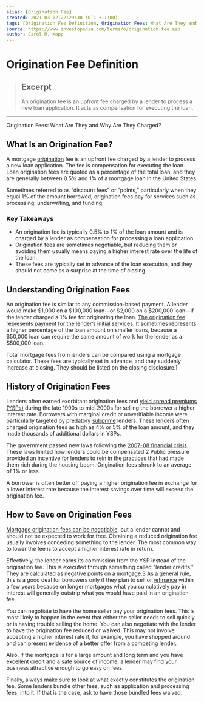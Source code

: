 ```yaml
---
alias: [Origination Fee]
created: 2021-03-02T22:29:30 (UTC +11:00)
tags: [Origination Fee Definition, Origination Fees: What Are They and Why Are They Charged?]
source: https://www.investopedia.com/terms/o/origination-fee.asp
author: Carol M. Kopp
---
```


# Origination Fee Definition

> ## Excerpt
> An origination fee is an upfront fee charged by a lender to process a new loan application. It acts as compensation for executing the loan.

---

Origination Fees: What Are They and Why Are They Charged?
## What Is an Origination Fee?

A mortgage [origination](https://www.investopedia.com/terms/o/origination.asp) fee is an upfront fee charged by a lender to process a new loan application. The fee is compensation for executing the loan. Loan origination fees are quoted as a percentage of the total loan, and they are generally between 0.5% and 1% of a mortgage loan in the United States.

Sometimes referred to as “discount fees” or “points,” particularly when they equal 1% of the amount borrowed, origination fees pay for services such as processing, underwriting, and funding.

### Key Takeaways

-   An origination fee is typically 0.5% to 1% of the loan amount and is charged by a lender as compensation for processing a loan application.
-   Origination fees are sometimes negotiable, but reducing them or avoiding them usually means paying a higher interest rate over the life of the loan.
-   These fees are typically set in advance of the loan execution, and they should not come as a surprise at the time of closing.

## Understanding Origination Fees

An origination fee is similar to any commission-based payment. A lender would make $1,000 on a $100,000 loan—or $2,000 on a $200,000 loan—if the lender charged a 1% fee for originating the loan. [The origination fee represents payment for the lender’s initial services](https://www.investopedia.com/articles/credit-loans-mortgages/090916/how-do-mortgage-lenders-get-paid-and-make-money.asp). It sometimes represents a higher percentage of the loan amount on smaller loans, because a $50,000 loan can require the same amount of work for the lender as a $500,000 loan.

Total mortgage fees from lenders can be compared using a mortgage calculator. These fees are typically set in advance, and they suddenly increase at closing. They should be listed on the closing disclosure.1

## History of Origination Fees

Lenders often earned exorbitant origination fees and [yield spread premiums (YSPs)](https://www.investopedia.com/terms/y/yield_spread_premium.asp) during the late 1990s to mid-2000s for selling the borrower a higher interest rate. Borrowers with marginal credit or unverifiable income were particularly targeted by predatory [subprime](https://www.investopedia.com/terms/s/subprime.asp) lenders. These lenders often charged origination fees as high as 4% or 5% of the loan amount, and they made thousands of additional dollars in YSPs.

The government passed new laws following the [2007-08 financial crisis](https://www.investopedia.com/articles/economics/09/financial-crisis-review.asp). These laws limited how lenders could be compensated.2 Public pressure provided an incentive for lenders to rein in the practices that had made them rich during the housing boom. Origination fees shrunk to an average of 1% or less.

A borrower is often better off paying a higher origination fee in exchange for a lower interest rate because the interest savings over time will exceed the origination fee.

## How to Save on Origination Fees

[Mortgage origination fees can be negotiable](https://www.investopedia.com/articles/personal-finance/121515/how-negotiate-your-closing-costs.asp), but a lender cannot and should not be expected to work for free. Obtaining a reduced origination fee usually involves conceding something to the lender. The most common way to lower the fee is to accept a higher interest rate in return.

Effectively, the lender earns its commission from the YSP instead of the origination fee. This is executed through something called "lender credits." They are calculated as negative points on a mortgage.3 As a general rule, this is a good deal for borrowers only if they plan to sell or [refinance](https://www.investopedia.com/terms/r/refinance.asp) within a few years because on longer mortgages what you cumulatively pay in interest will generally outstrip what you would have paid in an origination fee.

You can negotiate to have the home seller pay your origination fees. This is most likely to happen in the event that either the seller needs to sell quickly or is having trouble selling the home. You can also negotiate with the lender to have the origination fee reduced or waived. This may not involve accepting a higher interest rate if, for example, you have shopped around and can present evidence of a better offer from a competing lender.

Also, if the mortgage is for a large amount and long term and you have excellent credit and a safe source of income, a lender may find your business attractive enough to go easy on fees.

Finally, always make sure to look at what exactly constitutes the origination fee. Some lenders bundle other fees, such as application and processing fees, into it. If that is the case, ask to have those bundled fees waived.

